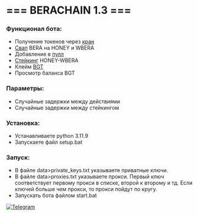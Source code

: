 # === BERACHAIN 1.3 ===

### Функционал бота:  
- Получение токенов через [кран](https://bartio.faucet.berachain.com/)  
- [Свап](https://bartio.bex.berachain.com/swap) BERA на HONEY и WBERA  
- Добавление в [пулл](https://bartio.bex.berachain.com/add-liquidity/0xd28d852cbcc68dcec922f6d5c7a8185dbaa104b7)  
- [Стейкинг](https://bartio.station.berachain.com/gauge) HONEY-WBERA  
- Клейм [BGT](https://bartio.station.berachain.com/gauge)
- Просмотр баланса BGT

### Параметры:  
- Случайные задержки между действиями  
- Случайные задержки между стейкингом

### Установка:  
- Устанавливаете python 3.11.9  
- Запускаете файл setup.bat

### Запуск:  
- В файле data>private_keys.txt указываете приватные ключи.  
- В файле data>proxies.txt указываете прокси. Первый ключ соответствует первому прокси в списке, второй к второму и тд. Если ключей больше чем прокси, то прокси пойдут по кругу.  
- Запускать бота файлом start.bat  

[![Telegram](https://img.shields.io/badge/-Telegram-090909?style=for-the-badge&logo=telegram&logoColor=27A0D9&color=02223b)](https://t.me/next_softs)
